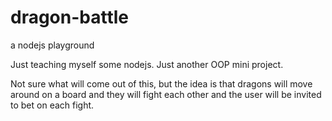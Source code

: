 # dragon-battle
a nodejs playground

Just teaching myself some nodejs.
Just another OOP mini project.

Not sure what will come out of this, but the idea is that dragons will move around on a board and they will fight each other and the user will be invited to bet on each fight.
